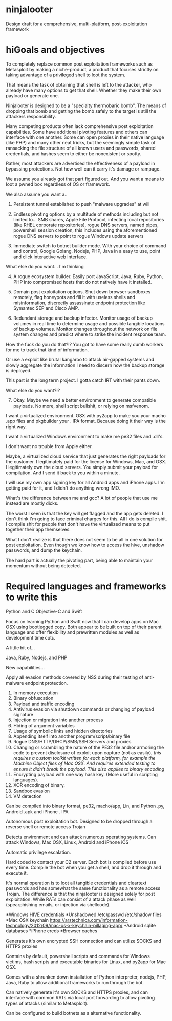 # ninjalooter
Design draft for a comprehensive, multi-platform, post-exploitation framework

# hiGoals and objectives

To completely replace common post exploitation frameworks such as Metasploit by making a niche-product, a product that focuses strictly on taking advantage of a privileged shell to loot the system.

That means the task of obtaining that shell is left to the attacker, who already have many options to get that shell. Whether they make their own payload or generate one. 

Ninjalooter is designed to be a "specialty thermobaric bomb". The means of dropping that bomb and getting the bomb safely to the target is still the attackers responsibility.

Many competing products often lack comprehensive post exploitation capabilities. Some have additional pivoting features and others can interface with one another. Some can open proxies in their native language (like PHP) and many other neat tricks, but the seemingly simple task of ransacking the file structure of all known users and passwords, shared credentials, and hashes seem to either be nonexistent or spotty.

Rather, most attackers are advertised the effectiveness of a payload in bypassing protections. Not how well can it carry it's damage or rampage.

We assume you already got that part figured out. And you want a means to loot a pwned box regardless of OS or framework.

We also assume you want a..

1. Persistent tunnel established to push "malware upgrades" at will

2. Endless pivoting options by a multitude of methods including but not limited to... SMB shares, Apple File Protocol, infecting local repositories (like RHEL corporate repositories), rogue DNS servers, named pipes, powershell session creation, this includes using the aforementioned rogue DNS servers to point to rogue Windows update servers

3. Immediate switch to botnet builder mode. With your choice of command and control, Google Golang, Nodejs, PHP, Java in a easy to use, point and click interactive web interface. 

What else do you want... I'm thinking

4. A rogue ecosystem builder. Easily port JavaScript, Java, Ruby, Python, PHP into compromised hosts that do not natively have it installed. 

5. Domain post exploitation options. Shut down browser sandboxes remotely, flag honeypots and fill it with useless shells and misinformation, discreetly assassinate endpoint protection like Symantec SEP and Cisco AMP.

6. Redundant storage and backup infector. Monitor usage of backup volumes in real time to determine usage and possible tangible locations of backup volumes. Monitor changes throughout the network on file system changes and predict where to strike the incident response team.

How the fuck do you do that?!? You got to have some really dumb workers for me to track that kind of information.

Or use a exploit like brutal kangaroo to attack air-gapped systems and slowly aggregate the information I need to discern how the backup storage is deployed.

This part is the long term project. I gotta catch IRT with their pants down.

What else do you want?!?

7. Okay. Maybe we need a better environment to generate compatible payloads. No more, shell script bullshit, or relying on msfvenom. 

I want a virtualized environment. OSX with py2app to make you your macho .app files and pkgbuilder your . IPA format. Because doing it their way is the right way. 

I want a virtualized Windows environment to make me pe32 files and .dll's. 

I don't want no trouble from Apple either.

Maybe, a virtualized cloud service that just generates the right payloads for the customer. I legitimately paid for the license for Windows, Mac, and OSX. I legitimately own the cloud servers. You simply submit your payload for compilation. And I send it back to you within a minute.

I will use my own app signing key for all Android apps and iPhone apps. I'm getting paid for it, and I didn't do anything wrong IMO.

What's the difference between me and gcc? A lot of people that use me instead are mostly dicks.

The worst I seen is that the key will get flagged and the app gets deleted. I don't think I'm going to face criminal charges for this. All I do is compile shit. I compile shit for people that don't have the virtualized means to put together their app themselves.


What I don't realize is that there does not seem to be all in one solution for post exploitation. Even though we know how to access the hive, unshadow passwords, and dump the keychain. 


The hard part is actually the pivoting part, being able to maintain your momentum without being detected.


# Required languages and frameworks to write this

Python and C
Objective-C and Swift

Focus on learning Python and Swift now that I can develop apps on Mac OSX using bootlegged copy. Both appear to be built on top of their parent language and offer flexibility and prewritten modules as well as development time cuts.

A little bit of...

Java, Ruby, Nodejs, and PHP

New capabilities...

Apply all evasion methods covered by NSS during their testing of anti-malware endpoint protection.

1.  In memory execution
2. Binary obfuscation
3. Payload and traffic encoding
4. Antivirus evasion via shutdown commands or changing of payload signature
5. Injection or migration into another process
6. Hiding of argument variables
7. Usage of symbolic links and hidden directories
8. Appending itself into another program/script/binary file
9. Rogue DNS/HTTP/DHCP/SMB/SSH Servers and proxies
10. Changing or scrambling the nature of the PE32 file and/or armoring the code to prevent disclosure of exploit upon capture (not as easily), *this requires a custom toolkit written for each platform, for example the Machine Object files of Mac OSX. And requires extended testing to ensure it didn't break the payload. This also applies to binary encoding*
11. Encrypting payload with one way hash key. (More useful in scripting languages).
12. XOR encoding of binary. 
13. Sandbox evasion
14. VM detection

Can be compiled into binary format, pe32, macho/app, Lin, and Python .py, Android .apk and iPhone . IPA

Autonomous post exploitation bot. Designed to be dropped through a reverse shell or remote access Trojan

Detects environment and can attack numerous operating systems. Can attack Windows, Mac OSX, Linux, Android and iPhone iOS

Automatic privilege escalation.

Hard coded to contact your C2 server. Each bot is compiled before use every time. Compile the bot when you get a shell, and drop it through and execute it.

It's normal operation is to loot all tangible credentials and cleartext passwords and has somewhat the same functionality as a remote access Trojan. The difference is that the ninjalooter is designed solely for post exploitation. While RATs can consist of a attack phase as well (spearphishing emails, or injection via shellcode). 

*Windows HIVE credentials
*Unshadowed /etc/passwd /etc/shadow files
*Mac OSX keychain https://arstechnica.com/information-technology/2012/09/mac-os-x-keychain-pillaging-app/
*Android sqlite databases
*iPhone creds
*Browser caches

Generates it's own encrypted SSH connection and can utilize SOCKS and HTTPS proxies

Contains by default, powershell scripts and commands for Windows victims, bash scripts and executable binaries for Linux, and py2app for Mac OSX.

Comes with a shrunken down installation of Python interpreter, nodejs, PHP, Java, Ruby to allow additional frameworks to run through the bot.

Can natively generate it's own SOCKS and HTTPS proxies, and can interface with common RATs via local port forwarding to allow pivoting types of attacks (similar to Metasploit).

Can be configured to build botnets as a alternative functionality.
